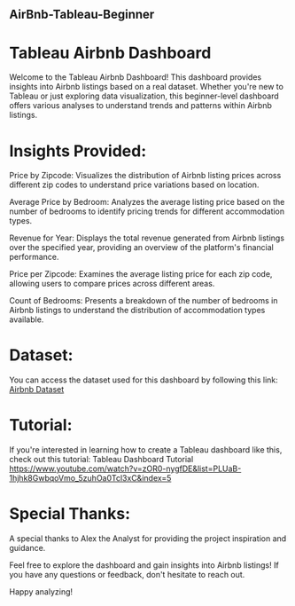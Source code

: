 ## AirBnb-Tableau-Beginner

# Tableau Airbnb Dashboard
Welcome to the Tableau Airbnb Dashboard! This dashboard provides insights into Airbnb listings based on a real dataset. Whether you're new to Tableau or just exploring data visualization, this beginner-level dashboard offers various analyses to understand trends and patterns within Airbnb listings.

# Insights Provided:
Price by Zipcode: 
Visualizes the distribution of Airbnb listing prices across different zip codes to understand price variations based on location.

Average 
Price by Bedroom: Analyzes the average listing price based on the number of bedrooms to identify pricing trends for different accommodation types.

Revenue for Year: 
Displays the total revenue generated from Airbnb listings over the specified year, providing an overview of the platform's financial performance.

Price per Zipcode: 
Examines the average listing price for each zip code, allowing users to compare prices across different areas.

Count of Bedrooms: 
Presents a breakdown of the number of bedrooms in Airbnb listings to understand the distribution of accommodation types available.

# Dataset:
You can access the dataset used for this dashboard by following this link: [Airbnb Dataset](https://www.kaggle.com/datasets/alexanderfreberg/airbnb-listings-2016-dataset)

# Tutorial:
If you're interested in learning how to create a Tableau dashboard like this, check out this tutorial: Tableau Dashboard Tutorial https://www.youtube.com/watch?v=zOR0-nygfDE&list=PLUaB-1hjhk8GwbqoVmo_5zuhOa0Tcl3xC&index=5

# Special Thanks:
A special thanks to Alex the Analyst for providing the project inspiration and guidance.

Feel free to explore the dashboard and gain insights into Airbnb listings! If you have any questions or feedback, don't hesitate to reach out.

Happy analyzing!

